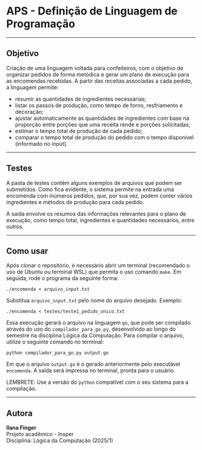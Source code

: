 # APS - Definição de Linguagem de Programação

---

## Objetivo

Criação de uma linguagem voltada para confeiteiros, com o objetivo de organizar pedidos de forma metódica e gerar um plano de execução para as encomendas recebidas. A partir das receitas associadas a cada pedido, a linguagem permite:

- resumir as quantidades de ingredientes necessárias;
- listar os passos de produção, como tempo de forno, resfriamento e decoração;
- ajustar automaticamente as quantidades de ingredientes com base na proporção entre porções que uma receita rende e porções solicitadas;
- estimar o tempo total de produção de cada pedido;
- comparar o tempo total de produção do pedido com o tempo disponível (informado no input).

---

## Testes

A pasta de testes contém alguns exemplos de arquivos que podem ser submetidos. Como fica evidente, o sistema permite na entrada uma encomenda com inúmeros pedidos, que, por sua vez, podem conter vários ingredientes e métodos de produção para cada pedido.

A saída envolve os resumos das informações relevantes para o plano de execução, como tempo total, ingredientes e quantidades necessários, entre outros.

---

## Como usar

Após clonar o repositório, é necessário abrir um terminal (recomendado o uso de Ubuntu ou terminal WSL) que permita o uso comando `make`. Em seguida, rode o programa da seguinte forma:

```./encomenda < arquivo_input.txt```

Substitua `arquivo_input.txt` pelo nome do arquivo desejado. Exemplo:

```./encomenda < testes/teste1_pedido_unico.txt```

Essa execução gerará o arquivo na linguagem `go`, que pode ser compilado através do uso do `compilador_para_go.py`, desenvolvido ao longo do semestre na disciplina Lógica da Computação. Para compilar o arquivo, utilize o seguinte comando no terminal:

```python compilador_para_go.py output.go```

Em que o arquivo `output.go` é o gerado anteriormente pelo executável `encomenda`. A saída será impressa no terminal, pronta para o usuário.

LEMBRETE: Use a versão do `python` compatível com o seu sistema para a compilação.

---

## Autora

**Ilana Finger**  
Projeto acadêmico - Insper  
Disciplina: Lógica da Computação (2025/1)
